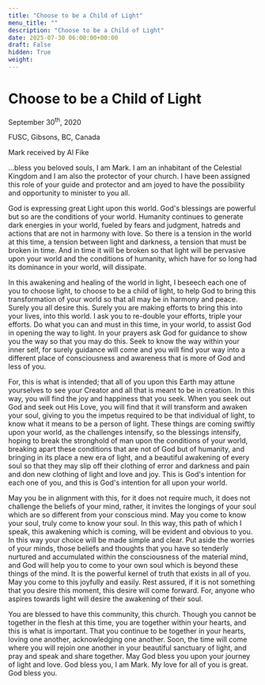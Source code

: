 ```yaml
---
title: "Choose to be a Child of Light"
menu_title: ""
description: "Choose to be a Child of Light"
date: 2025-07-30 06:00:00+00:00
draft: False
hidden: True
weight:
---
```

# Choose to be a Child of Light

September 30<sup>th</sup>, 2020

FUSC, Gibsons, BC, Canada

Mark received by Al Fike

…bless you beloved souls, I am Mark. I am an inhabitant of the Celestial Kingdom and I am also the protector of your church. I have been assigned this role of your guide and protector and am joyed to have the possibility and opportunity to minister to you all.

God is expressing great Light upon this world. God's blessings are powerful but so are the conditions of your world. Humanity continues to generate dark energies in your world, fueled by fears and judgment, hatreds and actions that are not in harmony with love. So there is a tension in the world at this time, a tension between light and darkness, a tension that must be broken in time. And in time it will be broken so that light will be pervasive upon your world and the conditions of humanity, which have for so long had its dominance in your world, will dissipate.

In this awakening and healing of the world in light, I beseech each one of you to choose light, to choose to be a child of light, to help God to bring this transformation of your world so that all may be in harmony and peace. Surely you all desire this. Surely you are making efforts to bring this into your lives, into this world. I ask you to re-double your efforts, triple your efforts. Do what you can and must in this time, in your world, to assist God in opening the way to light. In your prayers ask God for guidance to show you the way so that you may do this. Seek to know the way within your inner self, for surely guidance will come and you will find your way into a different place of consciousness and awareness that is more of God and less of you.

For, this is what is intended; that all of you upon this Earth may attune yourselves to see your Creator and all that is meant to be in creation. In this way, you will find the joy and happiness that you seek. When you seek out God and seek out His Love, you will find that it will transform and awaken your soul, giving to you the impetus required to be that individual of light, to know what it means to be a person of light. These things are coming swiftly upon your world, as the challenges intensify, so the blessings intensify, hoping to break the stronghold of man upon the conditions of your world, breaking apart these conditions that are not of God but of humanity, and bringing in its place a new era of light, and a beautiful awakening of every soul so that they may slip off their clothing of error and darkness and pain and don new clothing of light and love and joy. This is God's intention for each one of you, and this is God's intention for all upon your world.

May you be in alignment with this, for it does not require much, it does not challenge the beliefs of your mind, rather, it invites the longings of your soul which are so different from your conscious mind. May you come to know your soul, truly come to know your soul. In this way, this path of which I speak, this awakening which is coming, will be evident and obvious to you. In this way your choice will be made simple and clear. Put aside the worries of your minds, those beliefs and thoughts that you have so tenderly nurtured and accumulated within the consciousness of the material mind, and God will help you to come to your own soul which is beyond these things of the mind. It is the powerful kernel of truth that exists in all of you. May you come to this joyfully and easily. Rest assured, if it is not something that you desire this moment, this desire will come forward. For, anyone who aspires towards light will desire the awakening of their soul.

You are blessed to have this community, this church. Though you cannot be together in the flesh at this time, you are together within your hearts, and this is what is important. That you continue to be together in your hearts, loving one another, acknowledging one another. Soon, the time will come where you will rejoin one another in your beautiful sanctuary of light, and pray and speak and share together. May God bless you upon your journey of light and love. God bless you, I am Mark. My love for all of you is great. God bless you.
